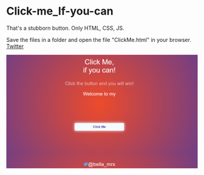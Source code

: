# Click-me_If-you-can

 That's a stubborn button. Only HTML, CSS, JS.


 Save the files in a folder and open the file "ClickMe.html" in your browser.
 <a href="">Twitter</a>


 ![PreviewImage](Images/ClickMePreview.PNG)


